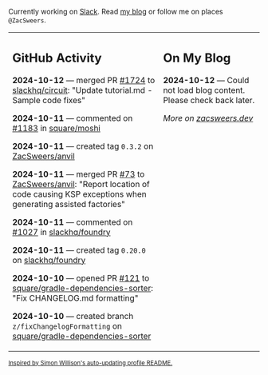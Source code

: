 Currently working on [Slack](https://slack.com/). Read [my blog](https://zacsweers.dev/) or follow me on places `@ZacSweers`.

<table><tr><td valign="top" width="60%">

## GitHub Activity
<!-- githubActivity starts -->
**2024-10-12** — merged PR [#1724](https://github.com/slackhq/circuit/pull/1724) to [slackhq/circuit](https://github.com/slackhq/circuit): "Update tutorial.md - Sample code fixes"

**2024-10-11** — commented on [#1183](https://github.com/square/moshi/pull/1183#issuecomment-2408051425) in [square/moshi](https://github.com/square/moshi)

**2024-10-11** — created tag `0.3.2` on [ZacSweers/anvil](https://github.com/ZacSweers/anvil)

**2024-10-11** — merged PR [#73](https://github.com/ZacSweers/anvil/pull/73) to [ZacSweers/anvil](https://github.com/ZacSweers/anvil): "Report location of code causing KSP exceptions when generating assisted factories"

**2024-10-11** — commented on [#1027](https://github.com/slackhq/foundry/pull/1027#issuecomment-2407883615) in [slackhq/foundry](https://github.com/slackhq/foundry)

**2024-10-11** — created tag `0.20.0` on [slackhq/foundry](https://github.com/slackhq/foundry)

**2024-10-10** — opened PR [#121](https://github.com/square/gradle-dependencies-sorter/pull/121) to [square/gradle-dependencies-sorter](https://github.com/square/gradle-dependencies-sorter): "Fix CHANGELOG.md formatting"

**2024-10-10** — created branch `z/fixChangelogFormatting` on [square/gradle-dependencies-sorter](https://github.com/square/gradle-dependencies-sorter)
<!-- githubActivity ends -->
</td><td valign="top" width="40%">

## On My Blog
<!-- blog starts -->
**2024-10-12** — Could not load blog content. Please check back later.
<!-- blog ends -->
_More on [zacsweers.dev](https://zacsweers.dev/)_
</td></tr></table>

<sub><a href="https://simonwillison.net/2020/Jul/10/self-updating-profile-readme/">Inspired by Simon Willison's auto-updating profile README.</a></sub>